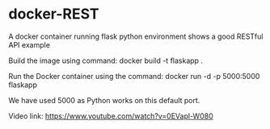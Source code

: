 # docker-REST
A docker container running flask python environment shows a good RESTful API example

Build the image using command:
docker build -t flaskapp .

Run the Docker container using the command:
docker run -d -p 5000:5000 flaskapp

We have used 5000 as Python works on this default port.

Video link:
https://www.youtube.com/watch?v=0EVapl-W080
